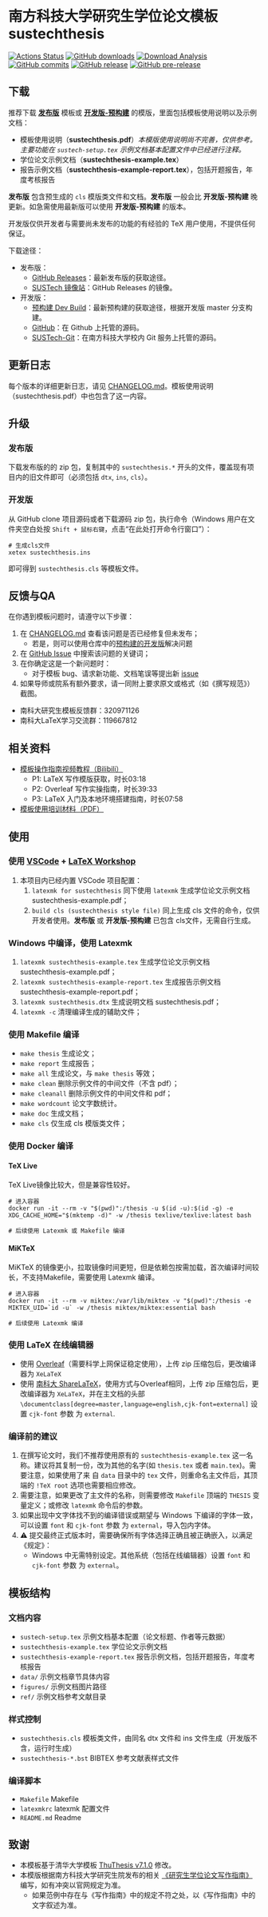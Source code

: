 # 南方科技大学研究生学位论文模板 sustechthesis

[![Actions Status](https://github.com/SUSTech-CRA/sustech-master-thesis/actions/workflows/verify-compile.yml/badge.svg)](https://github.com/SUSTech-CRA/sustech-master-thesis/actions/workflows/verify-compile.yml)
[![GitHub downloads](https://img.shields.io/github/downloads/SUSTech-CRA/sustech-master-thesis/total)](https://github.com/SUSTech-CRA/sustech-master-thesis/releases)
[![Download Analysis](https://img.shields.io/badge/Download-Analysis-blue.svg)](https://qii404.me/github-release-statistics/?repo=/SUSTech-CRA/sustech-master-thesis/)
[![GitHub commits](https://img.shields.io/github/commits-since/SUSTech-CRA/sustech-master-thesis/latest)](https://github.com/SUSTech-CRA/sustech-master-thesis/commits/master)
[![GitHub release](https://img.shields.io/github/v/release/SUSTech-CRA/sustech-master-thesis?&label=%E5%8F%91%E5%B8%83%E7%89%88)](https://github.com/SUSTech-CRA/sustech-master-thesis/releases/latest)
[![GitHub pre-release](https://img.shields.io/github/v/release/SUSTech-CRA/sustech-master-thesis?include_prereleases&label=%E5%BC%80%E5%8F%91%E7%89%88-%E9%A2%84%E6%9E%84%E5%BB%BA)](https://github.com/SUSTech-CRA/sustech-master-thesis/releases/tag/dev-latest)

## 下载

推荐下载 **[发布版](https://github.com/SUSTech-CRA/sustech-master-thesis/releases/latest)** 模板或 **[开发版-预构建](https://github.com/SUSTech-CRA/sustech-master-thesis/releases/tag/dev-latest)** 的模版，里面包括模板使用说明以及示例文档：

* 模板使用说明（**sustechthesis.pdf**）*本模版使用说明尚不完善，仅供参考。主要功能在 `sustech-setup.tex` 示例文档基本配置文件中已经进行注释。*
* 学位论文示例文档（**sustechthesis-example.tex**）
* 报告示例文档（**sustechthesis-example-report.tex**），包括开题报告，年度考核报告

**发布版** 包含预生成的 `cls` 模版类文件和文档。**发布版** 一般会比 **开发版-预构建** 晚更新。如急需使用最新版可以使用 **开发版-预构建** 的版本。

开发版仅供开发者与需要尚未发布的功能的有经验的 TeX 用户使用，不提供任何保证。

下载途径：

* 发布版：
  * [GitHub Releases](https://github.com/SUSTech-CRA/sustech-master-thesis/releases/latest)：最新发布版的获取途径。
  * [SUSTech 镜像站](https://mirrors.sustech.edu.cn/github-release/SUSTech-CRA/sustech-master-thesis/)：GitHub Releases 的镜像。
* 开发版：
  * [预构建 Dev Build](https://github.com/SUSTech-CRA/sustech-master-thesis/releases/tag/dev-latest)：最新预构建的获取途径，根据开发版 master 分支构建。
  * [GitHub](https://github.com/SUSTech-CRA/sustech-master-thesis)：在 Github 上托管的源码。
  * [SUSTech-Git](https://mirrors.sustech.edu.cn/git/liziwl/sustech-master-thesis)：在南方科技大学校内 Git 服务上托管的源码。

## 更新日志

每个版本的详细更新日志，请见 [CHANGELOG.md](CHANGELOG.md)。模板使用说明（sustechthesis.pdf）中也包含了这一内容。

## 升级
### 发布版

下载发布版的的 zip 包，复制其中的 `sustechthesis.*` 开头的文件，覆盖现有项目内的旧文件即可（必须包括 `dtx`, `ins`, `cls`）。

### 开发版

从 GitHub clone 项目源码或者下载源码 zip 包，执行命令（Windows 用户在文件夹空白处按 `Shift + 鼠标右键`，点击“在此处打开命令行窗口”）：

```shell
# 生成cls文件
xetex sustechthesis.ins
```

即可得到 `sustechthesis.cls` 等模板文件。

## 反馈与QA

在你遇到模板问题时，请遵守以下步骤：

1. 在 [CHANGELOG.md](CHANGELOG.md) 查看该问题是否已经修复但未发布；
   * 若是，则可以使用仓库中的[预构建的开发版](https://github.com/SUSTech-CRA/sustech-master-thesis/releases/tag/dev-latest)解决问题
2. 在 [GitHub Issue](https://github.com/SUSTech-CRA/sustech-master-thesis/issues) 中搜索该问题的关键词；
3. 在你确定这是一个新问题时：
   * 对于模板 bug、请求新功能、文档笔误等提出新 [issue](https://github.com/SUSTech-CRA/sustech-master-thesis/issues/new/choose)
4. 如果导师或院系有额外要求，请一同附上要求原文或格式（如《撰写规范》）截图。

* 南科大研究生模板反馈群：320971126
* 南科大LaTeX学习交流群：119667812

## 相关资料

- [模板操作指南视频教程（Bilibili）](https://www.bilibili.com/video/BV1JU4y1g7bH)
  - P1: LaTeX 写作模版获取，时长03:18
  - P2: Overleaf 写作实操指南，时长39:33
  - P3: LaTeX 入门及本地环境搭建指南，时长07:58
- [模板使用培训材料（PDF）](https://github.com/SUSTech-CRA/latex-talk-master)

## 使用

### 使用 [VSCode](https://code.visualstudio.com/) + [LaTeX Workshop](https://marketplace.visualstudio.com/items?itemName=James-Yu.latex-workshop)
1. 本项目内已经内置 VSCode 项目配置：
   1. `latexmk for sustechthesis` 同下使用 `latexmk` 生成学位论文示例文档 sustechthesis-example.pdf；
   2. `build cls (sustechthesis style file)` 同上生成 cls 文件的命令，仅供开发者使用。**发布版** 或 **开发版-预构建** 已包含 cls文件，无需自行生成。

### Windows 中编译，使用 Latexmk
1. `latexmk sustechthesis-example.tex` 生成学位论文示例文档 sustechthesis-example.pdf；
2. `latexmk sustechthesis-example-report.tex` 生成报告示例文档 sustechthesis-example-report.pdf；
3. `latexmk sustechthesis.dtx` 生成说明文档 sustechthesis.pdf；
4. `latexmk -c` 清理编译生成的辅助文件；

### 使用 Makefile 编译
* `make thesis`     生成论文；
* `make report`     生成报告；
* `make all`        生成论文，与 `make thesis` 等效；
* `make clean`      删除示例文件的中间文件（不含 pdf）；
* `make cleanall`   删除示例文件的中间文件和 pdf；
* `make wordcount`  论文字数统计。
* `make doc`     生成文档；
* `make cls`        仅生成 cls 模版类文件；

### 使用 Docker 编译
#### TeX Live
TeX Live镜像比较大，但是兼容性较好。
```shell
# 进入容器
docker run -it --rm -v "$(pwd)":/thesis -u $(id -u):$(id -g) -e XDG_CACHE_HOME="$(mktemp -d)" -w /thesis texlive/texlive:latest bash

# 后续使用 Latexmk 或 Makefile 编译
```

#### MiKTeX
MiKTeX 的镜像更小，拉取镜像时间更短，但是依赖包按需加载，首次编译时间较长，不支持Makefile，需要使用 Latexmk 编译。

```shell
# 进入容器
docker run -it --rm -v miktex:/var/lib/miktex -v "$(pwd)":/thesis -e MIKTEX_UID=`id -u` -w /thesis miktex/miktex:essential bash

# 后续使用 Latexmk 编译
```

### 使用 LaTeX 在线编辑器
* 使用 [Overleaf](https://www.overleaf.com/)（需要科学上网保证稳定使用），上传 zip 压缩包后，更改编译器为 `XeLaTeX`
* 使用 [南科大 ShareLaTeX](https://sharelatex.cra.moe/)，使用方式与Overleaf相同，上传 zip 压缩包后，更改编译器为 `XeLaTeX`，并在主文档的头部 `\documentclass[degree=master,language=english,cjk-font=external]` 设置 `cjk-font` 参数 为 `external`.


### 编译前的建议

1. 在撰写论文时，我们不推荐使用原有的 `sustechthesis-example.tex` 这一名称。建议将其复制一份，改为其他的名字(如 `thesis.tex` 或者 `main.tex`)。需要注意，如果使用了来 自 `data` 目录中的 `tex` 文件，则重命名主文件后，其顶端的 `!TeX root` 选项也需要相应修改。
2. 需要注意，如果更改了主文件的名称，则需要修改 `Makefile` 顶端的 `THESIS` 变量定义；或修改 `latexmk` 命令后的参数。
3. 如果出现中文字体找不到的编译错误或期望与 Windows 下编译的字体一致，可以设置 `font` 和 `cjk-font` 参数 为 `external`，导入包内字体。
4. ⚠️ 提交最终正式版本时，需要确保所有字体选择正确且被正确嵌入，以满足《规定》：
   * Windows 中无需特别设定。其他系统（包括在线编辑器）设置 `font` 和 `cjk-font` 参数 为 `external`。

## 模板结构

### 文档内容
* `sustech-setup.tex` 示例文档基本配置（论文标题、作者等元数据）
* `sustechthesis-example.tex` 学位论文示例文档
* `sustechthesis-example-report.tex` 报告示例文档，包括开题报告，年度考核报告
* `data/` 示例文档章节具体内容
* `figures/` 示例文档图片路径
* `ref/` 示例文档参考文献目录

### 样式控制
* `sustechthesis.cls` 模板类文件，由同名 dtx 文件和 ins 文件生成（开发版不含，运行时生成）
* `sustechthesis-*.bst` BIBTEX 参考文献表样式文件

### 编译脚本
* `Makefile` Makefile
* `latexmkrc` latexmk 配置文件
* `README.md` Readme

## 致谢

* 本模板基于清华大学模板 [ThuThesis v7.1.0](https://github.com/tuna/thuthesis/releases/tag/v7.1.0) 修改。
* 本模版根据南方科技大学研究生院发布的相关 [《研究生学位论文写作指南》](https://gs.sustech.edu.cn/#/common/index?current_id=9&id=161&article_id=19) 编写，如有冲突以官网规定为准。
  * 如果范例中存在与《写作指南》中的规定不符之处，以《写作指南》中的文字叙述为准。
